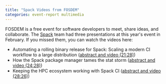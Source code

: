 ```yaml
---
title: "Spack Videos from FOSDEM"
categories: event-report multimedia
---
```


FOSDEM is a free event for software developers to meet, share ideas, and collaborate. The [Spack](https://spack.io) team had three presentations at this year's event in February. If you missed them, you can watch the videos here:

- Automating a rolling binary release for Spack: Scaling a modern CI workflow to a large distribution ([abstract and video (21:28)](https://fosdem.org/2023/schedule/event/rolling_release_spack/))
- How the Spack package manager tames the stat storm ([abstract and video (24:28)](https://fosdem.org/2023/schedule/event/spack_stat_storm/))
- Keeping the HPC ecosystem working with Spack CI ([abstract and video (28:26)](https://fosdem.org/2023/schedule/event/spack_ci/))
